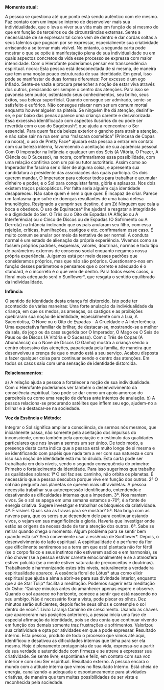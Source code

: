 **Momento atual:**

 A pessoa se questiona até que ponto está sendo autêntico com ele mesmo. Faz contato com um impulso interno de desenvolver mais sua individualidade, que o leva a viver sua vida mais em função de si mesmo do que em função de terceiros ou de circunstâncias externas. Sente a necessidade de se expressar tal como vem de dentro e dar cordas soltas a seus talentos que pugnam por se expressar, especialmente sua criatividade arriscando a se tornar mais visível. No entanto, a segunda carta pode mostrar o que se opõe à manifestação plena de sua individualidade ou em quais aspectos concretos da vida esse processo se expressa com maior intensidade. Com o Hierofante poderíamos pensar em transcendência espiritual.  ncora: Esta pessoa está desconectada de si mesma, de maneira que tem uma noção pouco estruturada de sua identidade. Em geral, isso pode se manifestar de duas formas diferentes: Por excesso é um ego inflado. Sente-se vazia e procura preencher a noção de estar viva através dos outros, precisando ser sempre o centro das atenções. Para isso se pavoneia sem pudor, ostentando seus conhecimentos, seu brilho, seus êxitos, sua beleza superficial. Quando consegue ser admirado, sente-se satisfeito e eufórico. Não consegue relaxar nem ser um comum mortal enquanto houver alguém na plateia. Se ninguém lhe dá atenção, desinfla-se, e por baixo das penas aparece uma criança carente e desvalorizada. Essa excessiva identificação com aspectos ilusórios do eu pode ser revertida com o uso do Sagebrush*, que ajuda a reencontrar o Ser essencial. Para quem faz da beleza exterior o gancho para atrair a atenção, e não sabe sair na rua sem uma “máscara cosmética” (Princesa de Copas na  ncora), o uso de Pretty Face* ajudará esta pessoa a entrar em contato com sua beleza interna, favorecendo a aceitação de sua aparência pessoal. Com O Imperador na Infância e qualquer um dos Seis (A Vitória, O Prazer, A Ciência ou O Sucesso), na  ncora, confirmaríamos essa possibilidade, com uma relação conflitiva com um pai ou tutor autoritário. Assim como ao Imperador lhe fascina ser o líder de alguma coisa, e apresenta sua candidatura a presidente das associações das quais participa. Os dois querem mandar, O Imperador para colocar todos para trabalhar e acumular dinheiro e poder, e o Sol para conquistar fama, glória e aplausos. Nos dois existem traços psicopáticos. Por falta seria alguém cuja identidade desapareceu. Não sabe quem é nem o que quer. É incapaz de criar. Parece um fantasma que sofre de doenças resultantes de uma baixa defesa imunológica. Resignado a cumprir seu destino, é um Zé Ninguém que cala a boca e obedece. O uso de Equinacea* lhe ajudará a resgatar a integridade e a dignidade do Ser. O Três ou o Oito de Espadas (A Aflição ou A Interferência) ou o Cinco de Discos ou de Espadas (O Sofrimento ou A Derrota) na Infância indicando que os pais anularam seu filho, com essa rejeição, críticas, humilhações, castigos e etc. confirmariam esse caso. É muito comum se anular por meio da tentativa de ser normal. A conduta normal é um estado de alienação da própria experiência. Vivemos como se fossem próprios padrões, esquemas, valores, doutrinas, normas e todo tipo de parâmetros externos de consenso social enquanto negamos nossa própria experiência. Julgamos está por meio desses padrões que consideramos próprios, mas que não são próprios. Questionamo-nos em função desses parâmetros e pensamos que o correto e adequado é o standard, e o incorreto é o que vem de dentro. Para todos esses casos, o floral mais adequado será o Sunflower*, que resgata o sentido equilibrado da individualidade. 


**Infância:**

 O sentido de identidade desta criança foi distorcido. Isto pode ter acontecido de várias maneiras: Uma forte anulação da individualidade da criança, em que os medos, as ameaças, os castigos e as proibições quebraram sua noção de identidade, especialmente com a Lua, A Sacerdotisa, O Nove ou o Oito de Espadas - A Crueldade e A Interferência. Uma expectativa familiar de brilhar, de destacar-se, mostrando-se a melhor da sala, do jogo ou da casa sugerida por O Imperador, O Mago ou O Seis de Paus ou de Discos (A Vitória e O Sucesso). Com o Três de Copas (A Abundância) ou o Nove de Discos (O Ganho) mostra a criança sendo o centro obsessivo das atenções, paparicada pela família, de maneira que desenvolveu a crença de que o mundo está a seu serviço. Acabou disposta a fazer qualquer coisa para continuar sendo o centro das atenções. Em todos os casos saiu com uma sensação de identidade distorcida. 


**Relacionamentos:**

 a) A relação ajuda a pessoa a fortalecer a noção de sua individualidade. Com o Hierofante poderíamos ver também o desenvolvimento da consciência espiritual. Isso pode se dar como um apoio amoroso do parceiro/a ou como uma reação de defesa ante intentos de anulação. b) A pessoa relaciona-se procurando satélites que inflem seu ego, ajudem-no a brilhar e a destacar-se na sociedade. 


**Voz da Essência e Método:**

 Integrar o Sol significa ampliar a consciência, de sermos nós mesmos, que inicialmente passa, não somente pela aceitação dos impulsos do inconsciente, como também pela apreciação e o estímulo das qualidades particulares que nos levam a sermos um ser único. De todo modo, a presença desta carta indica que a pessoa está muito longe de si mesma e se identificando com papéis que nada tem a ver com sua natureza e com isso sua noção de identidade está muito diluída. Esta carta pode ser trabalhada em dois níveis, sendo o segundo consequência do primeiro: Primeiro o fortalecimento da identidade. Para isso sugerimos que trabalhe as qualidades solares: 1ª O sol faz seu caminho, não orbita os planetas. É necessário que a pessoa descubra porque vive em função dos outros. 2ª O sol não pergunta aos planetas se querem mais ultravioletas. A pessoa necessita trabalhar sua autoexpressão identificando, entendendo e desativando as dificuldades internas que a impedem. 3ª. Nos mantem vivos. Se o sol se apaga em uma semana estamos a-70º, é a fonte de energia criativa. Sugere investigar e trabalhar os bloqueios da criatividade. 4ª. É visível. Quais são as travas para se mostrar? 5ª. Não briga com as nuvens para, que os seres que dependem dele para continuar estando vivos, o vejam em sua magnificência e gloria. Haveria que investigar onde estão as origens da necessidade de ter a atenção dos outros. 6ª. Sabe se retirar quando chega o momento. Algum problema para se sentir bem quando está só? Será conveniente usar a essência de Sunflower*. Depois, o desenvolvimento do lado espiritual. A espiritualidade é o perfume da flor que dificilmente sentiremos se a terra em que está plantada não for fértil (se o corpo físico e seus instintos não estiverem sadios e em harmonia), se não chover (se a pessoa estiver carente emocionalmente) e se a atmosfera estiver poluída (se a mente estiver saturada de preconceitos e doutrinas). Trabalhando e harmonizando estes três níveis, naturalmente a verdadeira espiritualidade aparece. A essência floral de Lótus* atua como elixir espiritual que ajuda a alma a abrir-se para sua divindade interior, enquanto que a de Star Tulip* facilita a meditação. Podemos sugerir esta meditação do Osho: “Quinze minutos antes do amanhecer apenas espere e observe. Quando o sol aparece no horizonte, comece a sentir que está nascendo no seu umbigo. Não é necessário fixar a vista, pode piscar os olhos. Dez minutos serão suficientes, depois feche seus olhos e contemple o sol dentro de você.”. Livro Laranja Caminho de crescimento. Usando as chaves que apareceram nas posições anteriores, a pessoa inicia uma fase de especial afirmação da identidade, pois se deu conta que continuar vivendo em função dos demais somente traz frustrações e sofrimentos. Valorizou sua criatividade e opta por atividades em que a pode expressar. Resultado interno. Esta pessoa, produto de todo o processo que vimos até aqui, identificou e desativou as dificuldades internas que tinha para ser ela mesma. Hoje é plenamente protagonista de sua vida, expressa-se a partir de sua verdade e autenticidade com firmeza e se atreve a expressar sua criatividade. Se sente livre, espontânea e feliz, em contato com sua voz interior e com seu Ser espiritual. Resultado externo. A pessoa encara o mundo com a atitude interna que vimos no Resultado Interno. Está cheia de energia, canalizando-a adequada e espontaneamente para atividades criativas, de maneira que tem muitas possibilidades de ser vista e reconhecida pela sociedade. 
